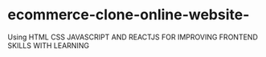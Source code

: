 # ecommerce-clone-online-website-
Using  HTML CSS JAVASCRIPT AND REACTJS FOR IMPROVING FRONTEND SKILLS WITH LEARNING 
